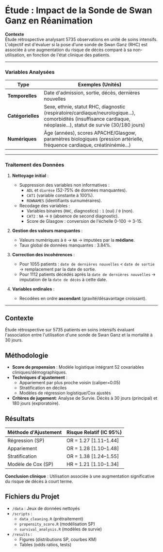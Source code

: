 
# Étude : Impact de la Sonde de Swan Ganz en Réanimation

**Contexte**  
Étude rétrospective analysant 5735 observations en unité de soins intensifs. L'objectif est d'évaluer si la pose d'une sonde de Swan Ganz (RHC) est associée à une augmentation du risque de décès comparé à sa non-utilisation, en fonction de l'état clinique des patients.

---

### **Variables Analysées**  
| Type               | Exemples (Unités) |  
|--------------------|-------------------|  
| **Temporelles**    | Date d'admission, sortie, décès, dernières nouvelles |  
| **Catégorielles**  | Sexe, ethnie, statut RHC, diagnostic (respiratoire/cardiaque/neurologique...), comorbidités (insuffisance cardiaque, néoplasie...), statut de survie (30/180 jours) |  
| **Numériques**     | Âge (années), scores APACHE/Glasgow, paramètres biologiques (pression artérielle, fréquence cardiaque, créatininémie...) |  

---

### **Traitement des Données**  
1. **Nettoyage initial** :  
   - Suppression des variables non informatives :  
     - `ADL` et `diurèse` (52-75% de données manquantes).  
     - `CAT1` (variable constante à 100%).  
     - `ROWNAMES` (identifiants surnuméraires).  
   - Recodage des variables :  
     - Variables binaires (`RHC`, diagnostics) : `1` (oui) / `0` (non).  
     - `CAT2` : `NA` → `0` (absence de second diagnostic).  
     - Score de Glasgow : conversion de l'échelle 0-100 → 3-15.  

2. **Gestion des valeurs manquantes** :  
   - Valeurs numériques à `0` → `NA` → imputées par la **médiane**.  
   - Taux global de données manquantes : 3.84%.  

3. **Correction des incohérences** :  
   - Pour 1055 patients : `date de dernières nouvelles` < `date de sortie` → remplacement par la date de sortie.  
   - Pour 1112 patients décédés après la `date de dernières nouvelles` → imputation de la `date de décès` à cette date.  

4. **Variables ordinales** :  
   - Recodées en ordre **ascendant** (gravité/désavantage croissant).  

---

## Contexte
Étude rétrospective sur 5735 patients en soins intensifs évaluant l'association entre l'utilisation d'une sonde de Swan Ganz et la mortalité à 30 jours.

## Méthodologie
- **Score de propension** : Modèle logistique intégrant 52 covariables cliniques/démographiques.
- **Techniques d'ajustement** :  
  - Appariement par plus proche voisin (caliper=0.05)  
  - Stratification en déciles  
  - Modèles de régression logistique/Cox ajustés  
- **Critères de jugement**: Analyse de Survie. Décès à 30 jours (principal) et 180 jours (exploratoire).

## Résultats
| Méthode d'Ajustement       | Risque Relatif (IC 95%)   |  
|----------------------------|---------------------------|  
| Régression (SP)            | OR = 1.27 [1.11–1.44]     |  
| Appariement                | OR = 1.28 [1.10–1.48]     |  
| Stratification             | OR = 1.38 [1.24–1.55]     |  
| Modèle de Cox (SP)         | HR = 1.21 [1.10–1.34]     |  

**Conclusion clinique** : Utilisation associée à une augmentation significative du risque de décès à court terme.

## Fichiers du Projet
- `/data` : Jeux de données nettoyés  
- `/scripts` :  
  - `data_cleaning.R` (prétraitement)  
  - `propensity_score.R` (modélisation SP)  
  - `survival_analysis.R` (modèles de survie)  
- `/results` :  
  - Figures (distributions SP, courbes KM)  
  - Tables (odds ratios, tests)  
